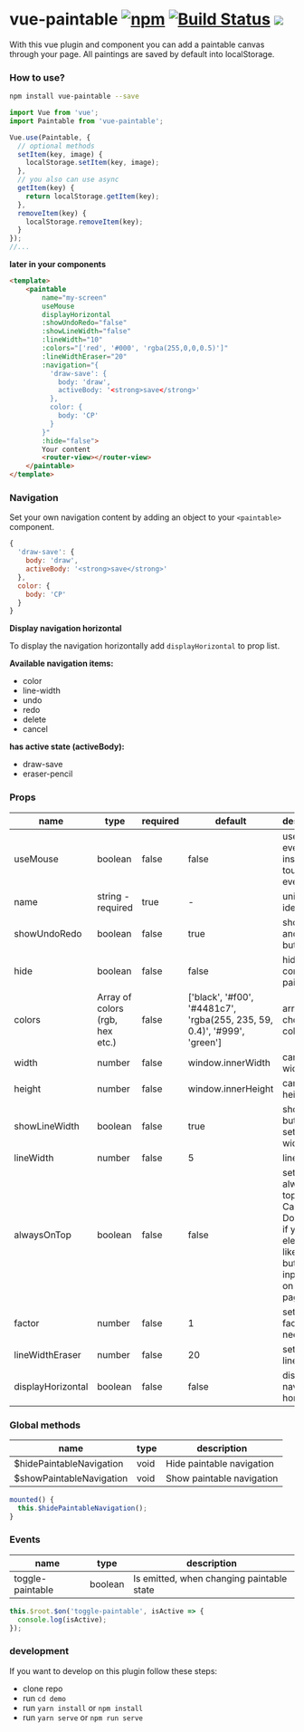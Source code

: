 # vue-paintable [![npm](https://badge.fury.io/js/vue-paintable.svg)](https://www.npmjs.com/package/vue-paintable) [![Build Status](https://travis-ci.org/ph1p/vue-paintable.svg?branch=master)](https://travis-ci.org/ph1p/vue-paintable) [![](https://img.shields.io/badge/now-demo-black.svg)](https://vue-paintable.ph1p.now.sh/)

With this vue plugin and component you can add a paintable canvas through your page.
All paintings are saved by default into localStorage.

### How to use?

```bash
npm install vue-paintable --save
```

```javascript
import Vue from 'vue';
import Paintable from 'vue-paintable';

Vue.use(Paintable, {
  // optional methods
  setItem(key, image) {
    localStorage.setItem(key, image);
  },
  // you also can use async
  getItem(key) {
    return localStorage.getItem(key);
  },
  removeItem(key) {
    localStorage.removeItem(key);
  }
});
//...
```

**later in your components**

```html
<template>
    <paintable
        name="my-screen"
        useMouse
        displayHorizontal
        :showUndoRedo="false"
        :showLineWidth="false"
        :lineWidth="10"
        :colors="['red', '#000', 'rgba(255,0,0,0.5)']"
        :lineWidthEraser="20"
        :navigation="{
          'draw-save': {
            body: 'draw',
            activeBody: '<strong>save</strong>'
          },
          color: {
            body: 'CP'
          }
        }"
        :hide="false">
        Your content
        <router-view></router-view>
    </paintable>
</template>
```

### Navigation

Set your own navigation content by adding an object to your `<paintable>` component.

```javascript
{
  'draw-save': {
    body: 'draw',
    activeBody: '<strong>save</strong>'
  },
  color: {
    body: 'CP'
  }
}
```

**Display navigation horizontal**

To display the navigation horizontally add `displayHorizontal` to prop list.

**Available navigation items:**

- color
- line-width
- undo
- redo
- delete
- cancel

**has active state (activeBody):**

- draw-save
- eraser-pencil

### Props

| name              | type                            | required | default                                                                  | description                                                                                                               |
| ----------------- | ------------------------------- | -------- | ------------------------------------------------------------------------ | ------------------------------------------------------------------------------------------------------------------------- |
| useMouse          | boolean                         | false    | false                                                                    | use mouse events instead of touch events                                                                                  |
| name              | string - required               | true     | -                                                                        | unique identifier                                                                                                         |
| showUndoRedo      | boolean                         | false    | true                                                                     | show undo and redo button                                                                                                 |
| hide              | boolean                         | false    | false                                                                    | hide the complete paintable                                                                                               |
| colors            | Array of colors (rgb, hex etc.) | false    | ['black', '#f00', '#4481c7', 'rgba(255, 235, 59, 0.4)', '#999', 'green'] | array of choosable colors                                                                                                 |
| width             | number                          | false    | window.innerWidth                                                        | canvas width                                                                                                              |
| height            | number                          | false    | window.innerHeight                                                       | canvas height                                                                                                             |
| showLineWidth     | boolean                         | false    | true                                                                     | show button to set line width                                                                                             |
| lineWidth         | number                          | false    | 5                                                                        | line width                                                                                                                |
| alwaysOnTop       | boolean                         | false    | false                                                                    | set canvas always as top layer. Caution! Don't this, if you've elements like links, buttons or input fields on your page. |
| factor            | number                          | false    | 1                                                                        | set a scale factor if needed                                                                                              |
| lineWidthEraser   | number                          | false    | 20                                                                       | set eraser line width                                                                                                     |
| displayHorizontal | boolean                         | false    | false                                                                    | display the navigation horizontally                                                                                       |

### Global methods

| name                     | type | description               |
| ------------------------ | ---- | ------------------------- |
| $hidePaintableNavigation | void | Hide paintable navigation | @ |
| $showPaintableNavigation | void | Show paintable navigation |

```javascript
mounted() {
  this.$hidePaintableNavigation();
}
```

### Events

| name             | type    | description                               |
| ---------------- | ------- | ----------------------------------------- |
| toggle-paintable | boolean | Is emitted, when changing paintable state |

```javascript
this.$root.$on('toggle-paintable', isActive => {
  console.log(isActive);
});
```

### development

If you want to develop on this plugin follow these steps:

- clone repo
- run `cd demo`
- run `yarn install` or `npm install`
- run `yarn serve` or `npm run serve`